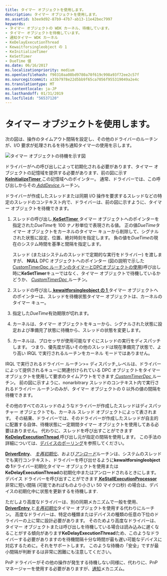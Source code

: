 ```yaml
---
title: タイマー オブジェクトを使用します。
description: タイマー オブジェクトを使用します。
ms.assetid: b3ee9d92-87b9-47b7-ab13-11e42bec7997
keywords:
- タイマー オブジェクトの WDK カーネル、待機しています。
- タイマー オブジェクトを待機しています。
- 通知タイマー WDK カーネル
- KeDelayExecutionThread
- Kewaitforsingleobject の 1
- KeInitializeTimer
- KeSetTimer
- DueTime 値
ms.date: 06/16/2017
ms.localizationpriority: medium
ms.openlocfilehash: f90310aa08bd9780a70f619c998a93f72ee2c57f
ms.sourcegitcommit: a33b7978e22d5bb9f65ca7056f955319049a2e4c
ms.translationtype: MT
ms.contentlocale: ja-JP
ms.lasthandoff: 01/31/2019
ms.locfileid: "56537120"
---
```

# <a name="using-timer-objects"></a>タイマー オブジェクトを使用します。





次の図は、操作のタイムアウト間隔を設定し、その他のドライバーのルーチンが、I/O 要求が処理されるを待ち通知タイマーの使用を示します。

![タイマー オブジェクトの待機を示す図](images/3ketimer.png)

ドライバーがへの呼び出しによって初期化される必要があります、タイマー オブジェクトの記憶域を提供する必要があります、前の図に示す[ **KeInitializeTimer** ](https://msdn.microsoft.com/library/windows/hardware/ff552168)この記憶域へのポインター。 通常、ドライバーでは、この呼び出しからその[ *AddDevice* ](https://msdn.microsoft.com/library/windows/hardware/ff540521)ルーチン。

ドライバーが作成したスレッドまたは同期 I/O 操作を要求するスレッドなどの特定のスレッドのコンテキスト内で、ドライバーは、前の図に示すように、タイマー オブジェクトを待機できます。

1.  スレッドの呼び出し[ **KeSetTimer** ](https://msdn.microsoft.com/library/windows/hardware/ff553286)タイマー オブジェクトへのポインターを指定された*DueTime*を 100 ナノ秒単位で表現される値。 正の値*DueTime*タイマー オブジェクトをカーネルのタイマー キューから削除して、シグナルされた状態に設定、位置、絶対時刻を指定します。 負の値を*DueTime*の現在のシステム時間を基準と間隔を指定します。

    スレッド (またはシステムのスレッドで定期的な実行をドライバー) を渡しますが、 **NULL** DPC オブジェクトへのポインター (図の説明で示した[CustomTimerDpc ルーチンのタイマーとDPCオブジェクトの使用](registering-and-queuing-a-customtimerdpc-routine.md))呼び出し時に**KeSetTimer**キューではなく、タイマー オブジェクトで待機しているかどうか、 [ *CustomTimerDpc* ](https://msdn.microsoft.com/library/windows/hardware/ff542983)ルーチン。

2.  スレッドの呼び出し[ **kewaitforsingleobject の 1** ](https://msdn.microsoft.com/library/windows/hardware/ff553350)タイマー オブジェクトへのポインターは、スレッドを待機状態タイマー オブジェクトは、カーネルのタイマー キュー。

3.  指定した*DueTime*有効期限が切れます。

4.  カーネルは、タイマー オブジェクトをキューから、シグナルされた状態に設定および準備完了状態に待機から、スレッドの状態を変更します。

5.  カーネルは、プロセッサが使用可能なすぐにスレッドの実行をディスパッチします。 つまり、優先度が高いその他のスレッドは現在準備完了状態で、より高い IRQL で実行されるルーチンをカーネル モードではありません。

IRQL で実行されるドライバー ルーチン&gt;= ディスパッチ\_レベルは、ドライバーによって提供されるキューに関連付けられている DPC オブジェクトをタイマー オブジェクトを使用して要求のタイムアウトをできます[ *CustomTimerDpc* ](https://msdn.microsoft.com/library/windows/hardware/ff542983)ルーチン。 前の図に示すように、nonarbitrary スレッドのコンテキスト内で実行されるドライバー ルーチンのみが、タイマー オブジェクトの 0 以外の値の間隔を待機できます。

その他のすべてのスレッドのようなドライバーが作成したスレッドはディスパッチャー オブジェクトでも、カーネル スレッド オブジェクトによって表されます。 その結果、ドライバーでは、そのドライバーが作成したスレッドが自主的に配置する自体、待機状態に一定期間タイマー オブジェクトを使用してある必要はありません。 代わりに、スレッドを呼び出すことができます[ **KeDelayExecutionThread** ](https://msdn.microsoft.com/library/windows/hardware/ff551986)呼び出し元が指定の間隔を使用します。 この手法の詳細については、[デバイスのポーリング](avoid-polling-devices.md)を参照してください。

[**DriverEntry**](https://msdn.microsoft.com/library/windows/hardware/ff544113)、 [*を再初期化*](https://msdn.microsoft.com/library/windows/hardware/ff561022)、および[*アンロード*](https://msdn.microsoft.com/library/windows/hardware/ff564886)ルーチンは、システムのスレッドでも実行コンテキスト、ドライバーを呼び出せるように**kewaitforsingleobject の 1**ドライバー初期化タイマー オブジェクトを使用または**KeDelayExecutionThread**の初期化中またはアンロードされるときにします。 デバイス ドライバーを呼び出すことができます[ **KeStallExecutionProcessor** ](https://msdn.microsoft.com/library/windows/hardware/ff553295)非常に短い間隔 (可能であればものより小さい 50 マイクロ秒) の場合は、デバイスの初期化中に状態を更新するを待機します.

ただしより高度なドライバーは、別の同期メカニズムで一般を使用、 [ **DriverEntry** ](https://msdn.microsoft.com/library/windows/hardware/ff544113)と[*を再初期化*](https://msdn.microsoft.com/library/windows/hardware/ff561022)タイマー オブジェクトを使用する代わりにルーチン。 高度なドライバーは、特定の種類またはデバイスの種類の任意の下位のドライバーの上に常に設計必要があります。 そのためより高度なドライバーは、タイマー オブジェクトまたは呼び出しを待機している場合は読み込みに遅くなることがする傾向があります**KeDelayExecutionThread**ため、このようなドライバーする必要がありますのを待機間隔十分な時間が最も遅い可能なデバイスに対応するために。それをサポートします。 このような待機の「安全」ですが最小間隔が判断するは非常に困難にも注意してください。

PnP ドライバーがその他の操作が発生する待機しない同様に、代わりに、PnP マネージャーを使用する必要がありますが、[通知](using-pnp-notification.md)メカニズム。

 

 




